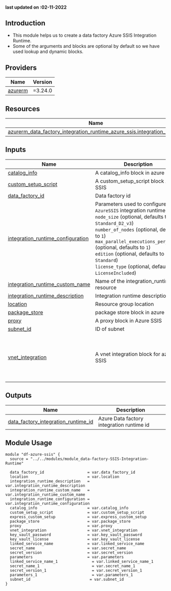 <!-- BEGIN_TF_DOCS -->
#### last updated on :02-11-2022

## Introduction

* This module helps us to create a data factory Azure SSIS Integration Runtime.
* Some of the arguments and blocks are optional by default so we have used lookup and dynamic blocks.


## Providers

| Name | Version |
|------|---------|
| <a name="provider_azurerm"></a> [azurerm](#provider\_azurerm) | =3.24.0|


## Resources

| Name | Type |
|------|------|
| [azurerm_data_factory_integration_runtime_azure_ssis.integration_runtime](https://registry.terraform.io/providers/hashicorp/azurerm/latest/docs/resources/data_factory_integration_runtime_azure_ssis) | resource |

## Inputs

| Name | Description | Type | Default | Required |
|------|-------------|------|---------|:--------:|
| <a name="input_catalog_info"></a> [catalog\_info](#input\_catalog\_info) | A catalog\_info block in azure SSIS | `map(string)` | `null` | no |
| <a name="input_custom_setup_script"></a> [custom\_setup\_script](#input\_custom\_setup\_script) | A custom\_setup\_script block Azure SSIS | `map(string)` | `null` | no |
| <a name="input_data_factory_id"></a> [data\_factory\_id](#input\_data\_factory\_id) | Data factory id | `string` | n/a | yes |
| <a name="input_integration_runtime_configuration"></a> [integration\_runtime\_configuration](#input\_integration\_runtime\_configuration) | Parameters used to configure `AzureSSIS` integration runtime:<br>     `node_size` (optional, defaults to `Standard_D2_v3`)<br>    `number_of_nodes` (optional, defaults to `1`)<br>    `max_parallel_executions_per_nodes` (optional, defaults to `1`)<br>    `edition` (optional, defaults to `Standard`)<br>    `license_type` (optional, defaults to `LicenseIncluded`) | `map(any)` | `{}` | no |
| <a name="input_integration_runtime_custom_name"></a> [integration\_runtime\_custom\_name](#input\_integration\_runtime\_custom\_name) | Name of the integration\_runtime resource | `string` | n/a | yes |
| <a name="input_integration_runtime_description"></a> [integration\_runtime\_description](#input\_integration\_runtime\_description) | Integration runtime description | `string` | `null` | no |
| <a name="input_location"></a> [location](#input\_location) | Resource group location | `string` | n/a | yes |
| <a name="input_package_store"></a> [package\_store](#input\_package\_store) | package store block in azure ssis | `map(map(string))` | `null` | no |
| <a name="input_proxy"></a> [proxy](#input\_proxy) | A proxy block in Azure SSIS | `map(string)` | `null` | no |
| <a name="input_subnet_id"></a> [subnet\_id](#input\_subnet\_id) | ID of subnet | `string` | n/a | yes |
| <a name="input_vnet_integration"></a> [vnet\_integration](#input\_vnet\_integration) | A vnet integration block for azure SSIS | <pre>object({<br>      vnet_id   = string <br>      subnet_name = string<br>      subnet_id  = string<br>      public_ips = list(string)<br><br>  })</pre> | `null` | no |

## Outputs

| Name | Description |
|------|-------------|
| <a name="output_data_factory_integration_runtime_id"></a> [data\_factory\_integration\_runtime\_id](#output\_data\_factory\_integration\_runtime\_id) | Azure Data factory integration runtime id |

## Module Usage
```
module "df-azure-ssis" {
  source = "../../modules/module_data-factory-SSIS-Integration-Runtime"

  data_factory_id                   = var.data_factory_id
  location                          = var.location
  integration_runtime_description   = var.integration_runtime_description
  integration_runtime_custom_name   = var.integration_runtime_custom_name
  integration_runtime_configuration = var.integration_runtime_configuration
  catalog_info                      = var.catalog_info
  custom_setup_script               = var.custom_setup_script
  express_custom_setup              = var.express_custom_setup
  package_store                     = var.package_store
  proxy                             = var.proxy
  vnet_integration                  = var.vnet_integration
  key_vault_password                = var.key_vault_password
  key_vault_license                 = var.key_vault_license
  linked_service_name               = var.linked_service_name
  secret_name                       = var.secret_name
  secret_version                    = var.secret_version
  parameters                        = var.parameters
  linked_service_name_1               = var.linked_service_name_1
  secret_name_1                       = var.secret_name_1
  secret_version_1                    = var.secret_version_1
  parameters_1                        = var.parameters_1
  subnet_id                          = var.subnet_id
}
```
<!-- END_TF_DOCS -->